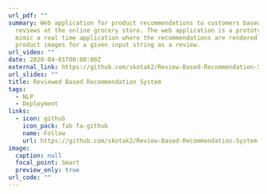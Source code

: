 ```yaml
---
url_pdf: ""
summary: Web application for product recommendations to customers based on their
  reviews at the online grocery store. The web application is a prototype to
  mimic a real time application where the recommendations are rendered with
  product images for a given input string as a review.
url_video: ""
date: 2020-04-01T00:00:00Z
external_link: https://github.com/skotak2/Review-Based-Recommendation-System
url_slides: ""
title: Reviewed Based Recommendation System
tags:
  - NLP
  - Deployment
links:
  - icon: github
    icon_pack: fab fa-github
    name: Follow
    url: https://github.com/skotak2/Review-Based-Recommendation-System
image:
  caption: null
  focal_point: Smart
  preview_only: true
url_code: ""
---
```


